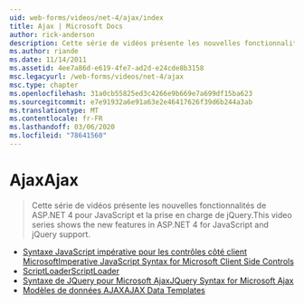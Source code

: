 ```yaml
---
uid: web-forms/videos/net-4/ajax/index
title: Ajax | Microsoft Docs
author: rick-anderson
description: Cette série de vidéos présente les nouvelles fonctionnalités de ASP.NET 4 pour JavaScript et la prise en charge de jQuery.
ms.author: riande
ms.date: 11/14/2011
ms.assetid: 4ee7a86d-e619-4fe7-ad2d-e24cde8b3158
msc.legacyurl: /web-forms/videos/net-4/ajax
msc.type: chapter
ms.openlocfilehash: 31a0cb55825ed3c4266e9b669e7a699df15ba623
ms.sourcegitcommit: e7e91932a6e91a63e2e46417626f39d6b244a3ab
ms.translationtype: MT
ms.contentlocale: fr-FR
ms.lasthandoff: 03/06/2020
ms.locfileid: "78641560"
---
```

# <a name="ajax"></a><span data-ttu-id="910e0-103">Ajax</span><span class="sxs-lookup"><span data-stu-id="910e0-103">Ajax</span></span>

> <span data-ttu-id="910e0-104">Cette série de vidéos présente les nouvelles fonctionnalités de ASP.NET 4 pour JavaScript et la prise en charge de jQuery.</span><span class="sxs-lookup"><span data-stu-id="910e0-104">This video series shows the new features in ASP.NET 4 for JavaScript and jQuery support.</span></span>

- [<span data-ttu-id="910e0-105">Syntaxe JavaScript impérative pour les contrôles côté client Microsoft</span><span class="sxs-lookup"><span data-stu-id="910e0-105">Imperative JavaScript Syntax for Microsoft Client Side Controls</span></span>](aspnet-4-quick-hit-imperative-javascript-syntax-for-microsoft-client-side-controls.md)
- [<span data-ttu-id="910e0-106">ScriptLoader</span><span class="sxs-lookup"><span data-stu-id="910e0-106">ScriptLoader</span></span>](aspnet-4-quick-hit-the-scriptloader.md)
- [<span data-ttu-id="910e0-107">Syntaxe de JQuery pour Microsoft Ajax</span><span class="sxs-lookup"><span data-stu-id="910e0-107">JQuery Syntax for Microsoft Ajax</span></span>](aspnet-4-quick-hit-jquery-syntax-for-microsoft-ajax.md)
- [<span data-ttu-id="910e0-108">Modèles de données AJAX</span><span class="sxs-lookup"><span data-stu-id="910e0-108">AJAX Data Templates</span></span>](aspnet-4-quick-hit-ajax-data-templates.md)
